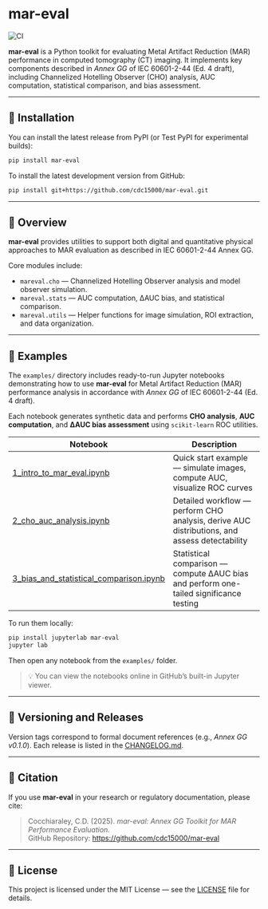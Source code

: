 # mar-eval

![CI](https://github.com/cdc15000/mar-eval/actions/workflows/tests.yml/badge.svg)

**mar-eval** is a Python toolkit for evaluating Metal Artifact Reduction (MAR) performance in computed tomography (CT) imaging.
It implements key components described in *Annex GG* of IEC 60601-2-44 (Ed. 4 draft), including Channelized Hotelling Observer (CHO) analysis, AUC computation, statistical comparison, and bias assessment.

---

## 🚀 Installation

You can install the latest release from PyPI (or Test PyPI for experimental builds):

```bash
pip install mar-eval
```

To install the latest development version from GitHub:

```bash
pip install git+https://github.com/cdc15000/mar-eval.git
```

---

## 🧠 Overview

**mar-eval** provides utilities to support both digital and quantitative physical approaches to MAR evaluation as described in IEC 60601-2-44 Annex GG.

Core modules include:
- `mareval.cho` — Channelized Hotelling Observer analysis and model observer simulation.
- `mareval.stats` — AUC computation, ΔAUC bias, and statistical comparison.
- `mareval.utils` — Helper functions for image simulation, ROI extraction, and data organization.

---

## 📘 Examples

The `examples/` directory includes ready-to-run Jupyter notebooks demonstrating how to use **mar-eval** for Metal Artifact Reduction (MAR) performance analysis in accordance with *Annex GG* of IEC 60601-2-44 (Ed. 4 draft).  

Each notebook generates synthetic data and performs **CHO analysis**, **AUC computation**, and **ΔAUC bias assessment** using `scikit-learn` ROC utilities.

| Notebook | Description |
|-----------|--------------|
| [1_intro_to_mar_eval.ipynb](examples/1_intro_to_mar_eval.ipynb) | Quick start example — simulate images, compute AUC, visualize ROC curves |
| [2_cho_auc_analysis.ipynb](examples/2_cho_auc_analysis.ipynb) | Detailed workflow — perform CHO analysis, derive AUC distributions, and assess detectability |
| [3_bias_and_statistical_comparison.ipynb](examples/3_bias_and_statistical_comparison.ipynb) | Statistical comparison — compute ΔAUC bias and perform one-tailed significance testing |

To run them locally:

```bash
pip install jupyterlab mar-eval
jupyter lab
```

Then open any notebook from the `examples/` folder.

> 💡 You can view the notebooks online in GitHub’s built-in Jupyter viewer.

---

## 🧩 Versioning and Releases

Version tags correspond to formal document references (e.g., *Annex GG v0.1.0*).
Each release is listed in the [CHANGELOG.md](CHANGELOG.md).

---

## 🧾 Citation

If you use **mar-eval** in your research or regulatory documentation, please cite:

> Cocchiaraley, C.D. (2025). *mar-eval: Annex GG Toolkit for MAR Performance Evaluation.*  
> GitHub Repository: https://github.com/cdc15000/mar-eval

---

## 📄 License

This project is licensed under the MIT License — see the [LICENSE](LICENSE) file for details.

